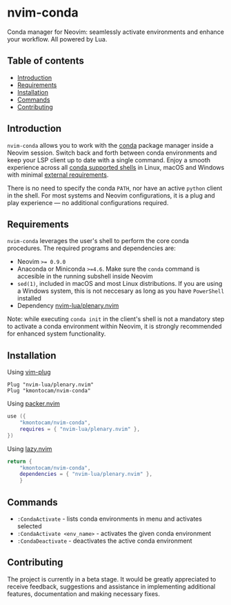 # nvim-conda

Conda manager for Neovim: seamlessly activate environments and enhance your
workflow. All powered by Lua.

## Table of contents

- [Introduction](#introduction)
- [Requirements](#requirements)
- [Installation](#installation)
- [Commands](#commands)
- [Contributing](#contributing)

[comment]: <> (Include [Suggested configuration])

## Introduction

[comment]: <> (Include :h nvim-conda)

`nvim-conda` allows you to work with the
[conda](https://docs.conda.io/en/latest/) package manager inside a Neovim
session. Switch back and forth between conda environments and keep your LSP
client up to date with a single command. Enjoy a smooth experience across all
[conda supported shells](https://docs.conda.io/projects/conda/en/latest/dev-guide/deep-dives/activation.html#conda-activate)
in Linux, macOS and Windows with minimal
[external requirements](#external-requirements).

There is no need to specify the conda `PATH`, nor have an active `python` client
in the shell. For most systems and Neovim configurations, it is a plug and
play experience — no additional configurations required.

## Requirements

[comment]: <> (Include :h nvim-conda-requirements)

`nvim-conda` leverages the user's shell to perform the core conda procedures.
The required programs and dependencies are:

- Neovim `>= 0.9.0`
- Anaconda or Miniconda `>=4.6`. Make sure the `conda` command is accesible in
  the running subshell inside Neovim
- `sed(1)`, included in macOS and most Linux distributions. If you are using a
  Windows system, this is not neccesary as long as you have `PowerShell`
  installed
- Dependency [nvim-lua/plenary.nvim](https://github.com/nvim-lua/plenary.nvim)

Note: while executing `conda init` in the client's shell is not a mandatory step to
activate a conda environment within Neovim, it is strongly recommended for
enhanced system functionality.

## Installation

Using [vim-plug](https://github.com/junegunn/vim-plug)

```vim
Plug "nvim-lua/plenary.nvim"
Plug "kmontocam/nvim-conda"
```

Using [packer.nvim](https://github.com/wbthomason/packer.nvim)

```lua
use ({
    "kmontocam/nvim-conda",
    requires = { "nvim-lua/plenary.nvim" },
})
```

Using [lazy.nvim](https://github.com/folke/lazy.nvim)

```lua
return {
	"kmontocam/nvim-conda",
	dependencies = { "nvim-lua/plenary.nvim" },
    }
```

[comment]: <> (Suggested configuration)
[comment]: <> (Define default configuration)

## Commands

[comment]: <> (Include :h nvim-conda-commands)
[comment]: <> (Include `:CondaActivate`)

- `:CondaActivate` - lists conda environments in menu and activates selected
- `:CondaActivate <env_name>` - activates the given conda environment
- `:CondaDeactivate` - deactivates the active conda environment

## Contributing

The project is currently in a beta stage. It would be greatly appreciated to
receive feedback, suggestions and assistance in implementing additional
features, documentation and making necessary fixes.

